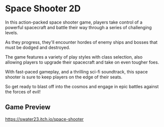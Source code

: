 Space Shooter 2D
==============================

In this action-packed space shooter game, players take control of a powerful spacecraft and battle their way through a series of challenging levels. 

As they progress, they'll encounter hordes of enemy ships and bosses that must be dodged and destroyed.

The game features a variety of play styles with class selection, also allowing players to upgrade their spacecraft and take on even tougher foes. 

With fast-paced gameplay, and a thrilling sci-fi soundtrack, this space shooter is sure to keep players on the edge of their seats. 

So get ready to blast off into the cosmos and engage in epic battles against the forces of evil!

Game Preview
-------------
https://swater23.itch.io/space-shooter
